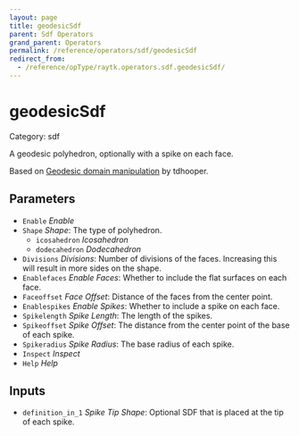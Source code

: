 ```yaml
---
layout: page
title: geodesicSdf
parent: Sdf Operators
grand_parent: Operators
permalink: /reference/operators/sdf/geodesicSdf
redirect_from:
  - /reference/opType/raytk.operators.sdf.geodesicSdf/
---
```


# geodesicSdf

Category: sdf



A geodesic polyhedron, optionally with a spike on each face.

Based on [Geodesic domain manipulation](https://www.shadertoy.com/view/4tG3zW) by tdhooper.

## Parameters

* `Enable` *Enable*
* `Shape` *Shape*: The type of polyhedron.
  * `icosahedron` *Icosahedron*
  * `dodecahedron` *Dodecahedron*
* `Divisions` *Divisions*: Number of divisions of the faces. Increasing this will result in more sides on the shape.
* `Enablefaces` *Enable Faces*: Whether to include the flat surfaces on each face.
* `Faceoffset` *Face Offset*: Distance of the faces from the center point.
* `Enablespikes` *Enable Spikes*: Whether to include a spike on each face.
* `Spikelength` *Spike Length*: The length of the spikes.
* `Spikeoffset` *Spike Offset*: The distance from the center point of the base of each spike.
* `Spikeradius` *Spike Radius*: The base radius of each spike.
* `Inspect` *Inspect*
* `Help` *Help*

## Inputs

* `definition_in_1` *Spike Tip Shape*: Optional SDF that is placed at the tip of each spike.